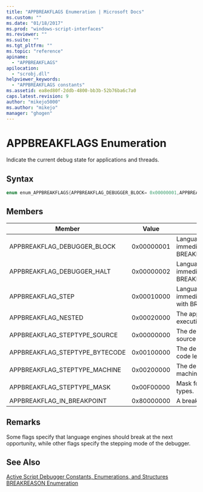 ```yaml
---
title: "APPBREAKFLAGS Enumeration | Microsoft Docs"
ms.custom: ""
ms.date: "01/18/2017"
ms.prod: "windows-script-interfaces"
ms.reviewer: ""
ms.suite: ""
ms.tgt_pltfrm: ""
ms.topic: "reference"
apiname: 
  - "APPBREAKFLAGS"
apilocation: 
  - "scrobj.dll"
helpviewer_keywords: 
  - "APPBREAKFLAGS constants"
ms.assetid: ea8ed80f-2ddb-4800-bb3b-52b76ba6c7a0
caps.latest.revision: 9
author: "mikejo5000"
ms.author: "mikejo"
manager: "ghogen"
---
```

# APPBREAKFLAGS Enumeration
Indicate the current debug state for applications and threads.  
  
## Syntax  
  
```cpp  
enum enum_APPBREAKFLAGS{APPBREAKFLAG_DEBUGGER_BLOCK= 0x00000001,APPBREAKFLAG_DEBUGGER_HALT= 0x00000002,APPBREAKFLAG_STEP= 0x00010000,APPBREAKFLAG_NESTED= 0x00020000,APPBREAKFLAG_STEPTYPE_SOURCE= 0x00000000,APPBREAKFLAG_STEPTYPE_BYTECODE= 0x00100000,APPBREAKFLAG_STEPTYPE_MACHINE= 0x00200000,APPBREAKFLAG_STEPTYPE_MASK= 0x00F00000,APPBREAKFLAG_IN_BREAKPOINT= 0x80000000};  
```  
  
## Members  
  
|Member|Value|Description|  
|------------|-----------|-----------------|  
|APPBREAKFLAG_DEBUGGER_BLOCK|0x00000001|Language engine should break immediately on all threads with BREAKREASON_DEBUGGER_BLOCK.|  
|APPBREAKFLAG_DEBUGGER_HALT|0x00000002|Language engine should break immediately with BREAKREASON_DEBUGGER_HALT.|  
|APPBREAKFLAG_STEP|0x00010000|Language engine should break immediately in the stepping thread with BREAKREASON_STEP.|  
|APPBREAKFLAG_NESTED|0x00020000|The application is in nested execution on a breakpoint.|  
|APPBREAKFLAG_STEPTYPE_SOURCE|0x00000000|The debugger is stepping at the source level.|  
|APPBREAKFLAG_STEPTYPE_BYTECODE|0x00100000|The debugger is stepping at the byte code level.|  
|APPBREAKFLAG_STEPTYPE_MACHINE|0x00200000|The debugger is stepping at the machine level.|  
|APPBREAKFLAG_STEPTYPE_MASK|0x00F00000|Mask for factoring out the step types.|  
|APPBREAKFLAG_IN_BREAKPOINT|0x80000000|A breakpoint is in progress.|  
  
## Remarks  
 Some flags specify that language engines should break at the next opportunity, while other flags specify the stepping mode of the debugger.  
  
## See Also  
 [Active Script Debugger Constants, Enumerations, and Structures](../../winscript/reference/active-script-debugger-constants-enumerations-and-structures.md)   
 [BREAKREASON Enumeration](../../winscript/reference/breakreason-enumeration.md)